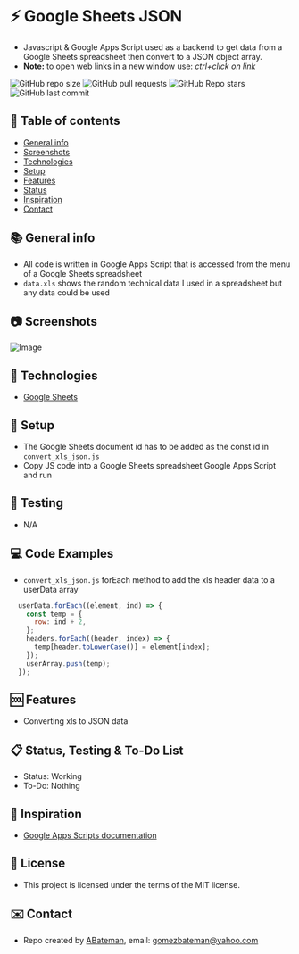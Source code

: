 # :zap: Google Sheets JSON

* Javascript & Google Apps Script used as a backend to get data from a Google Sheets spreadsheet then convert to a JSON object array.
* **Note:** to open web links in a new window use: _ctrl+click on link_

![GitHub repo size](https://img.shields.io/github/repo-size/AndrewJBateman/node-express-excel?style=plastic)
![GitHub pull requests](https://img.shields.io/github/issues-pr/AndrewJBateman/node-express-excel?style=plastic)
![GitHub Repo stars](https://img.shields.io/github/stars/AndrewJBateman/node-express-excel?style=plastic)
![GitHub last commit](https://img.shields.io/github/last-commit/AndrewJBateman/node-express-excel?style=plastic)

## :page_facing_up: Table of contents

* [General info](#general-info)
* [Screenshots](#screenshots)
* [Technologies](#technologies)
* [Setup](#setup)
* [Features](#features)
* [Status](#status)
* [Inspiration](#inspiration)
* [Contact](#contact)

## :books: General info

* All code is written in Google Apps Script that is accessed from the menu of a Google Sheets spreadsheet
* `data.xls` shows the random technical data I used in a spreadsheet but any data could be used

## :camera: Screenshots

![Image](./imgs/sheets.png)

## :signal_strength: Technologies

* [Google Sheets](https://www.google.com/sheets/about/)

## :floppy_disk: Setup

* The Google Sheets document id has to be added as the const id in `convert_xls_json.js`
* Copy JS code into a Google Sheets spreadsheet Google Apps Script and run

## :wrench: Testing

* N/A

## :computer: Code Examples

* `convert_xls_json.js` forEach method to add the xls header data to a userData array

```javascript
  userData.forEach((element, ind) => {
    const temp = {
      row: ind + 2,
    };
    headers.forEach((header, index) => {
      temp[header.toLowerCase()] = element[index];
    });
    userArray.push(temp);
  });
```

## :cool: Features

* Converting xls to JSON data

## :clipboard: Status, Testing & To-Do List

* Status: Working
* To-Do: Nothing

## :clap: Inspiration

* [Google Apps Scripts documentation](https://developers.google.com/apps-script/guides/docs)

## :file_folder: License

* This project is licensed under the terms of the MIT license.

## :envelope: Contact

* Repo created by [ABateman](https://github.com/AndrewJBateman), email: gomezbateman@yahoo.com